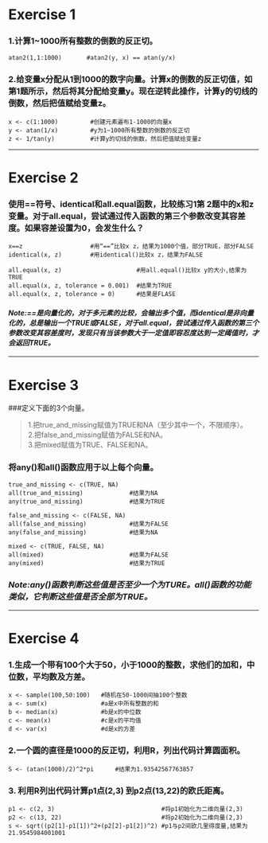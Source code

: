 # Exercise 1
### 1.计算1~1000所有整数的倒数的反正切。
```
atan2(1,1:1000)       #atan2(y, x) == atan(y/x)
```
### 2.给变量x分配从1到1000的数字向量。计算x的倒数的反正切值，如第1题所示，然后将其分配给变量y。现在逆转此操作，计算y的切线的倒数，然后把值赋给变量z。
```
x <- c(1:1000)         #创建元素遍布1-1000的向量x
y <- atan(1/x)         #y为1~1000所有整数的倒数的反正切
z <- 1/tan(y)          #计算y的切线的倒数，然后把值赋给变量z
```
------------------------------------------------------------------
# Exercise 2
### 使用==符号、identical和all.equal函数，比较练习1第 2题中的x和z变量。对于all.equal，尝试通过传入函数的第三个参数改变其容差度。如果容差设置为0，会发生什么？
```
x==z                   #用“==”比较x z，结果为1000个值，部分TRUE，部分FALSE
identical(x, z)        #用identical()比较x z，结果为FALSE

all.equal(x, z)                     #用all.equal()比较x y的大小,结果为TRUE
all.equal(x, z, tolerance = 0.001)  #结果为TRUE
all.equal(x, z, tolerance = 0)      #结果是FLASE
```
#### *Note:==是向量化的，对于多元素的比较，会输出多个值，而identical是非向量化的，总是输出一个TRUE或FALSE，对于all.equal，尝试通过传入函数的第三个参数改变其容差度时，发现只有当该参数大于一定值即容忍度达到一定阈值时，才会返回TRUE。*
-----------------------------------------------------------------------------------
# Exercise 3
###定义下面的3个向量。
> 1.把true_and_missing赋值为TRUE和NA（至少其中一个，不限顺序）。\
> 2.把false_and_missing赋值为FALSE和NA。\
> 3.把mixed赋值为TRUE、FALSE和NA。 
### 将any()和all()函数应用于以上每个向量。
```
true_and_missing <- c(TRUE, NA)
all(true_and_missing)             #结果为NA
any(true_and_missing)             #结果为TRUE

false_and_missing <- c(FALSE, NA)
all(false_and_missing)            #结果为FALSE
any(false_and_missing)            #结果为NA

mixed <- c(TRUE, FALSE, NA)
all(mixed)                        #结果为FALSE
any(mixed)                        #结果为TRUE
```
### *Note:any()函数判断这些值是否至少一个为TURE。all()函数的功能类似，它判断这些值是否全部为TRUE。*
--------------------------------------------------
# Exercise 4
### 1.生成一个带有100个大于50，小于1000的整数，求他们的加和，中位数，平均数及方差。
```
x <- sample(100,50:100)   #随机在50-1000间抽100个整数
a <- sum(x)               #a是x中所有整数的和
b <- median(x)            #b是x的中位数
c <- mean(x)              #c是x的平均值
d <- var(x)               #d是x的方差
```
### 2.一个圆的直径是1000的反正切，利用R，列出代码计算圆面积。
`S <- (atan(1000)/2)^2*pi      #结果为1.93542567763857`
### 3. 利用R列出代码计算p1点(2,3) 到p2点(13,22)的欧氏距离。
```
p1 <- c(2, 3)                              #将p1初始化为二维向量(2,3)
p2 <- c(13, 22)                            #将p2初始化为二维向量(2,3)
s <- sqrt((p2[1]-p1[1])^2+(p2[2]-p1[2])^2) #p1与p2间欧几里得度量,结果为21.9545984001001
```
